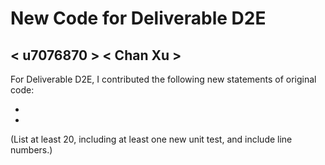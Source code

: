 # New Code for Deliverable D2E

## < u7076870 > < Chan Xu >

For Deliverable D2E, I contributed the following new statements of original code:

-
-

(List at least 20, including at least one new unit test, and include line numbers.)
